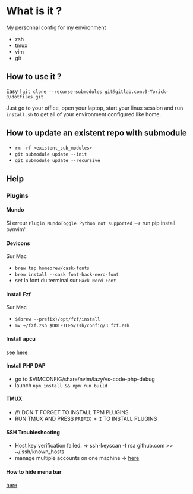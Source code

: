 # What is it ?

My personnal config for my environment

- zsh
- tmux
- vim
- git

## How to use it ?

Easy !
`git clone --recurse-submodules git@gitlab.com:0-Yorick-0/dotfiles.git`

Just go to your office, open your laptop, start your linux session and run
`install.sh` to get all of your environment configured like home.

## How to update an existent repo with submodule

- `rm -rf <existent_sub_modules>`
- `git submodule update --init`
- `git submodule update --recursive`

## Help

### Plugins

#### Mundo

Si erreur `Plugin MundoToggle Python not supported`
--> run pip install pynvim'

#### Devicons

Sur Mac

- `brew tap homebrew/cask-fonts`
- `brew install --cask font-hack-nerd-font`
- set la font du terminal sur `Hack Nerd Font`

#### Install Fzf

Sur Mac

- `$(brew --prefix)/opt/fzf/install`
- `mv ~/fzf.zsh $DOTFILES/zsh/config/3_fzf.zsh`

#### Install apcu

see [here](https://stackoverflow.com/questions/72039019/pcre2-h-no-such-file-or-directory)

#### Install PHP DAP

- go to $VIMCONFIG/share/nvim/lazy/vs-code-php-debug
- launch `npm install && npm run build`

#### TMUX

- /!\ DON'T FORGET TO INSTALL TPM PLUGINS
- RUN TMUX AND PRESS `PREFIX + I` TO INSTALL PLUGINS

#### SSH Troubleshooting

- Host key verification failed.
=> ssh-keyscan -t rsa github.com >> ~/.ssh/known_hosts
- manage multiple accounts on one machine
=> [here](https://medium.com/@gperakis/how-to-manage-multiple-github-accounts-on-one-machine-4901bd4332df)

#### How to hide menu bar

[here](https://www.howtogeek.com/700398/how-to-automatically-hide-or-show-the-menu-bar-on-a-mac/)
